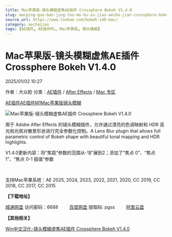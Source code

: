 ```yaml
---
title: Mac苹果版-镜头模糊虚焦AE插件 Crossphere Bokeh V1.4.0
slug: macping-guo-ban-jing-tou-mo-hu-xu-jiao-aecha-jian-crossphere-bokeh-v1-4-0
source_url: https://www.lookae.com/bokeh-140-mac/
category: aechajian
tags: [AE插件, AE插件M1, Mac苹果版, 镜头模糊]
---
```

# Mac苹果版-镜头模糊虚焦AE插件 Crossphere Bokeh V1.4.0

2025/01/02 10:27

作者：大众脸
分类：[AE插件](https://www.lookae.com/after-effects/aechajian/) / [After Effects](https://www.lookae.com/after-effects/) / [Mac 专区](https://www.lookae.com/mac-osx/)

[AE插件](https://www.lookae.com/tag/ae%e6%8f%92%e4%bb%b6/)[AE插件M1](https://www.lookae.com/tag/aem1/)[Mac苹果版](https://www.lookae.com/tag/mac%e8%8b%b9%e6%9e%9c%e7%89%88/)[镜头模糊](https://www.lookae.com/tag/%e9%95%9c%e5%a4%b4%e6%a8%a1%e7%b3%8a/)

![Mac苹果版-镜头模糊虚焦AE插件 Crossphere Bokeh V1.4.0](https://www.lookae.com/wp-content/uploads/2017/12/Crossphere-Bokeh.jpg "Mac苹果版-镜头模糊虚焦AE插件 Crossphere Bokeh V1.4.0-LookAE.com")

用于 Adob​​e After Effects 的镜头模糊插件，允许通过漂亮的色调映射和 HDR 高光和光斑对散景形状进行完全参数化控制。A Lens Blur plugin that allows full parametric control of Bokeh shape with beautiful tonal mapping and HDR highlights.

V1.4.0更新内容：将“焦距”参数的范围从-1扩展到2；添加了“焦点 0”、“焦点 1”、“焦点 0-1 插值”参数

[﻿](https://cloud.video.taobao.com//play/u/705956171/p/1/e/6/t/1/50056416440.mp4)

支持Mac苹果系统：AE 2025, 2024, 2023, 2022, 2021, 2020, CC 2019, CC 2018, CC 2017, CC 2015

**【下载地址】**

[城通网盘](https://url70.ctfile.com/f/2827370-1443303706-826f95?p=4431) 访问密码：6688         [百度网盘](https://pan.baidu.com/s/1COOMvxl9CzES6kfP-i4G9g?pwd=pgss) 提取码: pgss         [阿里云盘](https://www.alipan.com/s/bUeEPra66Nk)

**【其他相关】**

[Win中文汉化-镜头模糊虚焦AE插件 Crossphere Bokeh V1.4.0](https://www.lookae.com/bokeh-135/)
